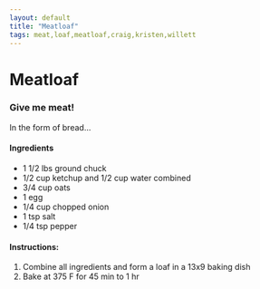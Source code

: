 ```yaml
---
layout: default
title: "Meatloaf"
tags: meat,loaf,meatloaf,craig,kristen,willett
---
```

# Meatloaf

### Give me meat!
In the form of bread...

#### Ingredients
- 1 1/2 lbs ground chuck
- 1/2 cup ketchup and 1/2 cup water combined
- 3/4 cup oats
- 1 egg
- 1/4 cup chopped onion
- 1 tsp salt
- 1/4 tsp pepper

#### Instructions:
1. Combine all ingredients and form a loaf in a 13x9 baking dish
2. Bake at 375 F for 45 min to 1 hr
